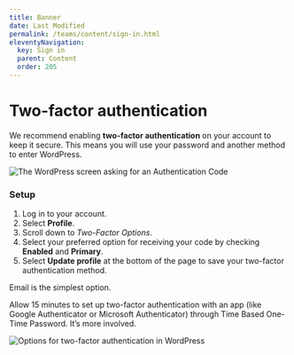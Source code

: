 ```yaml
---
title: Banner
date: Last Modified 
permalink: /teams/content/sign-in.html
eleventyNavigation:
  key: Sign in
  parent: Content
  order: 205
---
```


# Two-factor authentication

We recommend enabling **two-factor authentication** on your account to keep it secure. This means you will use your password and another method to enter WordPress.

![The WordPress screen asking for an Authentication Code](https://cagov.github.io/covid19.ca.gov-site-eng-playbook//content/images/2fa-authenticate.png)

### Setup

1. Log in to your account.
2. Select **Profile**.
3. Scroll down to *Two-Factor Options*.
4. Select your preferred option for receiving your code by checking **Enabled** and **Primary**.
5. Select **Update profile** at the bottom of the page to save your two-factor authentication method.

Email is the simplest option.

Allow 15 minutes to set up two-factor authentication with an app (like Google Authenticator or Microsoft Authenticator) through Time Based One-Time Password. It’s more involved.

![Options for two-factor authentication in WordPress](https://cagov.github.io/covid19.ca.gov-site-eng-playbook//content/images/2fa-selection.png)
